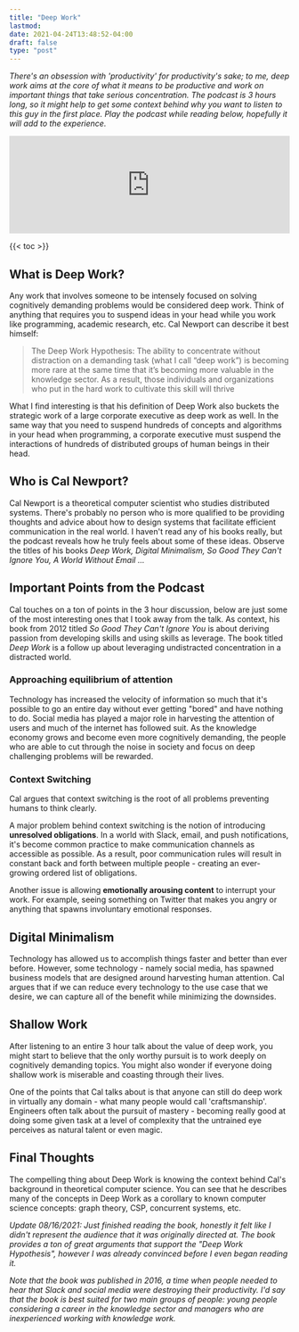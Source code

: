 ```yaml
---
title: "Deep Work"
lastmod: 
date: 2021-04-24T13:48:52-04:00
draft: false
type: "post"
---
```


*There's an obsession with 'productivity' for productivity's sake; to me, deep work aims at the core of what it means to be productive and work on important things that take serious concentration. The podcast is 3 hours long, so it might help to get some context behind why you want to listen to this guy in the first place. Play the podcast while reading below, hopefully it will add to the experience.*

<iframe allow="autoplay *; encrypted-media *; fullscreen *" frameborder="0" height="175" style="width:100%;max-width:700px;overflow:hidden;background:transparent;" sandbox="allow-forms allow-popups allow-same-origin allow-scripts allow-storage-access-by-user-activation allow-top-navigation-by-user-activation" src="https://embed.podcasts.apple.com/us/podcast/166-cal-newport-deep-work-focus-productivity-email/id1434243584?i=1000511639838"></iframe>


{{< toc >}}

## What is Deep Work?

Any work that involves someone to be intensely focused on solving cognitively demanding problems would be considered deep work. Think of anything that requires you to suspend ideas in your head while you work like programming, academic research, etc. Cal Newport can describe it best himself:

<blockquote>
The Deep Work Hypothesis: The ability to concentrate without distraction on a demanding task (what I call “deep work”) is becoming more rare at the same time that it’s becoming more valuable in the knowledge sector. As a result, those individuals and organizations who put in the hard work to cultivate this skill will thrive
</blockquote>

What I find interesting is that his definition of Deep Work also buckets the strategic work of a large corporate executive as deep work as well. In the same way that you need to suspend hundreds of concepts and algorithms in your head when programming, a corporate executive must suspend the interactions of hundreds of distributed groups of human beings in their head.

## Who is Cal Newport?

Cal Newport is a theoretical computer scientist who studies distributed systems. There's probably no person who is more qualified to be providing thoughts and advice about how to design systems that facilitate efficient communication in the real world. I haven't read any of his books really, but the podcast reveals how he truly feels about some of these ideas. Observe the titles of his books *Deep Work, Digital Minimalism, So Good They Can't Ignore You, A World Without Email ...*

## Important Points from the Podcast

Cal touches on a ton of points in the 3 hour discussion, below are just some of the most interesting ones that I took away from the talk. As context, his book from 2012 titled *So Good They Can't Ignore You* is about deriving passion from developing skills and using skills as leverage. The book titled *Deep Work* is a follow up about leveraging undistracted concentration in a distracted world.

### Approaching equilibrium of attention

Technology has increased the velocity of information so much that it's possible to go an entire day without ever getting "bored" and have nothing to do. Social media has played a major role in harvesting the attention of users and much of the internet has followed suit. As the knowledge economy grows and become even more cognitively demanding, the people who are able to cut through the noise in society and focus on deep challenging problems will be rewarded.

### Context Switching

Cal argues that context switching is the root of all problems preventing humans to think clearly.

A major problem behind context switching is the notion of introducing **unresolved obligations**. In a world with Slack, email, and push notifications, it's become common practice to make communication channels as accessible as possible. As a result, poor communication rules will result in constant back and forth between multiple people - creating an ever-growing ordered list of obligations.

Another issue is allowing **emotionally arousing content** to interrupt your work. For example, seeing something on Twitter that makes you angry or anything that spawns involuntary emotional responses.

## Digital Minimalism

Technology has allowed us to accomplish things faster and better than ever before. However, some technology - namely social media, has spawned business models that are designed around harvesting human attention. Cal argues that if we can reduce every technology to the use case that we desire, we can capture all of the benefit while minimizing the downsides.

## Shallow Work

After listening to an entire 3 hour talk about the value of deep work, you might start to believe that the only worthy pursuit is to work deeply on cognitively demanding topics. You might also wonder if everyone doing shallow work is miserable and coasting through their lives. 

One of the points that Cal talks about is that anyone can still do deep work in virtually any domain - what many people would call 'craftsmanship'. Engineers often talk about the pursuit of mastery - becoming really good at doing some given task at a level of complexity that the untrained eye perceives as natural talent or even magic. 

## Final Thoughts

The compelling thing about Deep Work is knowing the context behind Cal's background in theoretical computer science. You can see that he describes many of the concepts in Deep Work as a corollary to known computer science concepts: graph theory, CSP, concurrent systems, etc.

*Update 08/16/2021: Just finished reading the book, honestly it felt like I didn't represent the audience that it was originally directed at. The book provides a ton of great arguments that support the "Deep Work Hypothesis", however I was already convinced before I even began reading it.*

*Note that the book was published in 2016, a time when people needed to hear that Slack and social media were destroying their productivity. I'd say that the book is best suited for two main groups of people: young people considering a career in the knowledge sector and managers who are inexperienced working with knowledge work.*
